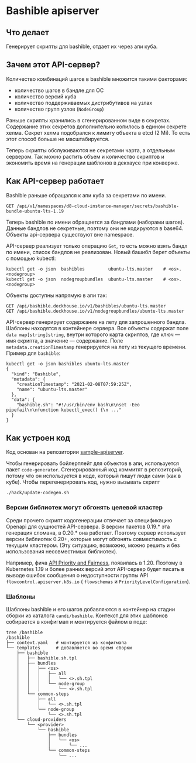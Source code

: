 # Bashible apiserver

## Что делает

Генерирует скрипты для bashible, отдает их через апи куба.

## Зачем этот API-сервер?

Количество комбинаций шагов в bashible множится такими факторами:

* количество шагов в бандле для ОС
* количество версий куба
* количество поддерживаемых дистрибутивов на узлах
* количество групп узлов (`NodeGroup`)

Раньше скрипты хранились в сгенерированном виде в секретах. Содержание этих секретов дополнительно копилось в едином
секрете хелма. Секрет хелма подобрался к лимиту объекта в etcd (2 Mi). То есть этот способ больше не масштабируется.

Теперь скрипты обслуживаются не секретами чарта, а отдельным сервером. Так можно растить объем и количество скриптов и
экономить время на генерации шаблонов в декхаусе при конверже.

## Как API-сервер работает

Bashible раньше обращался к апи куба за секретами по имени.

```
GET /api/v1/namespaces/d8-cloud-instance-manager/secrets/bashible-bundle-ubuntu-lts-1.19
```

Теперь bashible по имени обращается за бандлами (наборами шагов). Данные бандлов не секретные, поэтому они не кодируются
в base64. Объекты api-сервера существуют вне namespace.

API-сервер реализует только операцию `Get`, то есть можно взять бандл по имени, список бандлов не реализован. Новый
башибл берет объекты с помощью kubectl:

```shell
kubectl get -o json  bashibles         ubuntu-lts.master    # <os>.<nodegroup>
kubectl get -o json  nodegroupbundles  ubuntu-lts.master    # <os>.<nodegroup>
```

Объекты доступны напрямую в апи так:

```
GET /api/bashible.deckhouse.io/v1/bashibles/ubuntu-lts.master
GET /api/bashible.deckhouse.io/v1/nodegroupbundles/ubuntu-lts.master
```

API-сервер генерирует содержание на лету для запрошенного бандла. Шаблоны находятся в контейнере сервера. Все объекты
содержат поле `data map[string]string`, внутри которого карта скриптов, где ключ — имя скрипта, а значение — содержание.
Поле `metadata.creationTimestamp` генерируется на лету из текущего времени. Пример для `bashible`:

```shell
kubectl get -o json bashibles ubuntu-lts.master
{
  "kind": "Bashible",
  "metadata": {
    "creationTimestamp": "2021-02-08T07:59:25Z",
    "name": "ubuntu-lts.master"
  },
  "data": {
    "bashible.sh": "#!/usr/bin/env bash\n\nset -Eeo pipefail\n\nfunction kubectl_exec() {\n ..."
  }
}
```

## Как устроен код

Код основан на репозитории [sample-apiserver](https://https://github.com/kubernetes/sample-apiserver).

Чтобы генерировать бойлерплейт для объектов в апи, используется пакет `code-generator`. Сгенерированный код коммитят в
репозиторий, потому что он используется в коде, который пишут люди сами (как в кубе). Чтобы перегенерировать код, нужно
вызывать скрипт

```shell
./hack/update-codegen.sh
```

### Версии библиотек могут обгонять целевой кластер

Среди прочего скрипт кодогенерации отвечает за спецификацию Openapi для сущностей API-сервера. В версии пакетов 0.19.*
эта генерация сломана, в 0.20.* она работает. Поэтому сервер использует версии библиотек 0.20+, которые могут обгонять
совместимость с текущим кластером. (Эту ситуацию, возможно, можно решить и без использования несовместимых библиотек).

Например, фича [API Priority and Fairness](https://kubernetes.io/docs/concepts/cluster-administration/flow-control/),
появилась в 1.20. Поэтому в Kubernetes 1.19 и более ранних версий этот API-сервер будет писать в выводе ошибок сообщения
о недоступности группы API `flowcontrol.apiserver.k8s.io` ( `flowschemas` и `PriorityLevelConfiguration`).

### Шаблоны

Шаблоны bashible и его шагов добавляются в контейнер на стадии сборки из каталога `candi/bashible`. Контекст для этих
шаблонов собирается в конфигмап и монтируется файлом в поде:

```shell
tree /bashible
/bashible
├── context.yaml   # монтируется из конфигмапа
└── templates      # добавляется во время сборки
    ├── bashible
    │   ├── bashible.sh.tpl
    │   ├── bundles
    │   │   ├── <os>
    │   │   │   ├── all
    │   │   │   │   └── <>.sh.tpl
    │   │   │   └── node-group
    │   │   │       └── <>.sh.tpl
    │   └── common-steps
    │       ├── all
    │       │   └── <>.sh.tpl
    │       └── node-group
    │           └── <>.sh.tpl
    └── cloud-providers
        └── <provider>
            └── bashible
                ├── bundles
                │   └── <os>
                │       └── ...
                └── common-steps
                    └── ...
```
